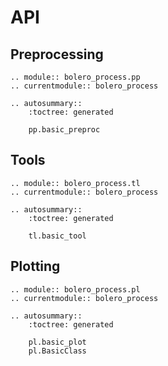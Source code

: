 # API

## Preprocessing

```{eval-rst}
.. module:: bolero_process.pp
.. currentmodule:: bolero_process

.. autosummary::
    :toctree: generated

    pp.basic_preproc
```

## Tools

```{eval-rst}
.. module:: bolero_process.tl
.. currentmodule:: bolero_process

.. autosummary::
    :toctree: generated

    tl.basic_tool
```

## Plotting

```{eval-rst}
.. module:: bolero_process.pl
.. currentmodule:: bolero_process

.. autosummary::
    :toctree: generated

    pl.basic_plot
    pl.BasicClass
```
